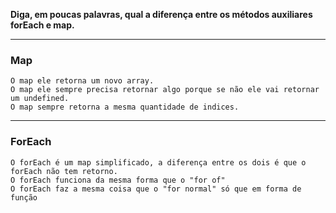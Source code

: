 **Diga, em poucas palavras, qual a diferença entre os métodos auxiliares forEach e map.**

---

### Map

```
O map ele retorna um novo array.
O map ele sempre precisa retornar algo porque se não ele vai retornar um undefined.
O map sempre retorna a mesma quantidade de indices.
```

---

### ForEach

```
O forEach é um map simplificado, a diferença entre os dois é que o forEach não tem retorno.
O forEach funciona da mesma forma que o "for of"
O forEach faz a mesma coisa que o "for normal" só que em forma de função
```

